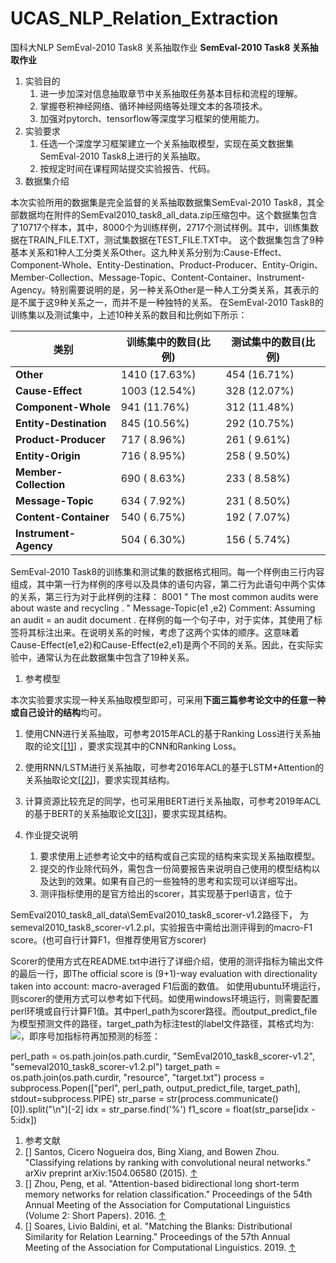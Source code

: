 # UCAS_NLP_Relation_Extraction
国科大NLP SemEval-2010 Task8 关系抽取作业
**SemEval-2010 Task8 关系抽取作业**

1. 实验目的
   1. 进一步加深对信息抽取章节中关系抽取任务基本目标和流程的理解。
   2. 掌握卷积神经网络、循环神经网络等处理文本的各项技术。
   3. 加强对pytorch、tensorflow等深度学习框架的使用能力。
2. 实验要求
   1. 任选一个深度学习框架建立一个关系抽取模型，实现在英文数据集SemEval-2010 Task8上进行的关系抽取。
   2. 按规定时间在课程网站提交实验报告、代码。
3. 数据集介绍

本次实验所用的数据集是完全监督的关系抽取数据集SemEval-2010 Task8，其全部数据均在附件的SemEval2010_task8_all_data.zip压缩包中。这个数据集包含了10717个样本，其中，8000个为训练样例，2717个测试样例。其中，训练集数据在TRAIN_FILE.TXT，测试集数据在TEST_FILE.TXT中。
这个数据集包含了9种基本关系和1种人工分类关系Other。这九种关系分别为:Cause-Effect、Component-Whole、Entity-Destination、Product-Producer、Entity-Origin、Member-Collection、Message-Topic、Content-Container、Instrument-Agency。特别需要说明的是，另一种关系Other是一种人工分类关系，其表示的是不属于这9种关系之一，而并不是一种独特的关系。
在SemEval-2010 Task8的训练集以及测试集中，上述10种关系的数目和比例如下所示：

| **类别** | **训练集中的数目(比例)** | **测试集中的数目(比例)** |
| --- | --- | --- |
| **Other** | 1410 (17.63%) | 454 (16.71%) |
| **Cause-Effect** | 1003 (12.54%) | 328 (12.07%) |
| **Component-Whole** | 941 (11.76%) | 312 (11.48%) |
| **Entity-Destination** | 845 (10.56%) | 292 (10.75%) |
| **Product-Producer** | 717 ( 8.96%) | 261 ( 9.61%) |
| **Entity-Origin** | 716 ( 8.95%) | 258 ( 9.50%) |
| **Member-Collection** | 690 ( 8.63%) | 233 ( 8.58%) |
| **Message-Topic** | 634 ( 7.92%) | 231 ( 8.50%) |
| **Content-Container** | 540 ( 6.75%) | 192 ( 7.07%) |
| **Instrument-Agency** | 504 ( 6.30%) | 156 ( 5.74%) |


SemEval-2010 Task8的训练集和测试集的数据格式相同。每一个样例由三行内容组成，其中第一行为样例的序号以及具体的语句内容，第二行为此语句中两个实体的关系，第三行为对于此样例的注释：
8001  " The most common <e1>audits</e1> were about <e2>waste</e2> and recycling . " 
Message-Topic(e1 ,e2)
Comment: Assuming an audit = an audit document .
在样例的每一个句子中，对于实体，其使用了<e1></e1><e2></e2>标签将其标注出来。在说明关系的时候，考虑了这两个实体的顺序。这意味着Cause-Effect(e1,e2)和Cause-Effect(e2,e1)是两个不同的关系。因此，在实际实验中，通常认为在此数据集中包含了19种关系。

1. 参考模型

本次实验要求实现一种关系抽取模型即可，可采用**下面三篇参考论文中的任意一种或自己设计的结构**均可。

   1. 使用CNN进行关系抽取，可参考2015年ACL的基于Ranking Loss进行关系抽取的论文[[[1]](#endnote-2)] ，要求实现其中的CNN和Ranking Loss。
   2. 使用RNN/LSTM进行关系抽取，可参考2016年ACL的基于LSTM+Attention的关系抽取论文[[[2]](#endnote-3)]，要求实现其结构。
   3. 计算资源比较充足的同学，也可采用BERT进行关系抽取，可参考2019年ACL的基于BERT的关系抽取论文[[[3]](#endnote-4)]，要求实现其结构。

1. 作业提交说明
   1. 要求使用上述参考论文中的结构或自己实现的结构来实现关系抽取模型。
   2. 提交的作业除代码外，需包含一份简要报告来说明自己使用的模型结构以及达到的效果。如果有自己的一些独特的思考和实现可以详细写出。
   3. 测评指标使用的是官方给出的scorer，其实现基于perl语言，位于

SemEval2010_task8_all_data\SemEval2010_task8_scorer-v1.2路径下，
为semeval2010_task8_scorer-v1.2.pl，实验报告中需给出测评得到的macro-F1 score。(也可自行计算F1，但推荐使用官方scorer)

Scorer的使用方式在README.txt中进行了详细介绍，使用的测评指标为输出文件的最后一行，即The official score is (9+1)-way evaluation with directionality taken into account: macro-averaged F1后面的数值。
如使用ubuntu环境运行，则scorer的使用方式可以参考如下代码。如使用windows环境运行，则需要配置perl环境或自行计算F1值。其中perl_path为scorer路径。而output_predict_file为模型预测文件的路径，target_path为标注test的label文件路径，其格式均为: ![](https://cdn.nlark.com/yuque/0/2024/png/40576197/1704245623117-3ea7a920-3280-4c0b-88e7-043879612116.png#averageHue=%23302e2d&id=MPrxX&originHeight=48&originWidth=259&originalType=binary&ratio=1&rotation=0&showTitle=false&status=done&style=none&title=)，即序号加指标符再加预测的标签：

perl_path = os.path.join(os.path.curdir,
                                   "SemEval2010_task8_scorer-v1.2",
                                   "semeval2010_task8_scorer-v1.2.pl")
          target_path = os.path.join(os.path.curdir, "resource", "target.txt")
          process = subprocess.Popen(["perl", perl_path, output_predict_file, target_path], stdout=subprocess.PIPE)
          str_parse = str(process.communicate()[0]).split("\\n")[-2]
          idx = str_parse.find('%')
          f1_score = float(str_parse[idx - 5:idx])

1. 参考文献
2. [] Santos, Cicero Nogueira dos, Bing Xiang, and Bowen Zhou. "Classifying relations by ranking with convolutional neural networks." arXiv preprint arXiv:1504.06580 (2015). [↑](#endnote-ref-2)
3. [] Zhou, Peng, et al. "Attention-based bidirectional long short-term memory networks for relation classification." Proceedings of the 54th Annual Meeting of the Association for Computational Linguistics (Volume 2: Short Papers). 2016. [↑](#endnote-ref-3)
4. [] Soares, Livio Baldini, et al. "Matching the Blanks: Distributional Similarity for Relation Learning." Proceedings of the 57th Annual Meeting of the Association for Computational Linguistics. 2019. [↑](#endnote-ref-4)
